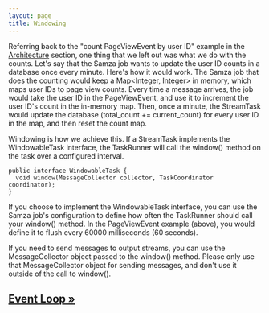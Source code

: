 ```yaml
---
layout: page
title: Windowing
---
```


Referring back to the "count PageViewEvent by user ID" example in the [Architecture](../introduction/architecture.html) section, one thing that we left out was what we do with the counts. Let's say that the Samza job wants to update the user ID counts in a database once every minute. Here's how it would work. The Samza job that does the counting would keep a Map&lt;Integer, Integer&gt; in memory, which maps user IDs to page view counts. Every time a message arrives, the job would take the user ID in the PageViewEvent, and use it to increment the user ID's count in the in-memory map. Then, once a minute, the StreamTask would update the database (total_count += current_count) for every user ID in the map, and then reset the count map.

Windowing is how we achieve this. If a StreamTask implements the WindowableTask interface, the TaskRunner will call the window() method on the task over a configured interval.

```
public interface WindowableTask {
  void window(MessageCollector collector, TaskCoordinator coordinator);
}
```

If you choose to implement the WindowableTask interface, you can use the Samza job's configuration to define how often the TaskRunner should call your window() method. In the PageViewEvent example (above), you would define it to flush every 60000 milliseconds (60 seconds).

If you need to send messages to output streams, you can use the MessageCollector object passed to the window() method. Please only use that MessageCollector object for sending messages, and don't use it outside of the call to window().

## [Event Loop &raquo;](event-loop.html)
